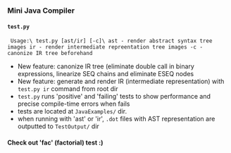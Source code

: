 ### Mini Java Compiler ###

#### `test.py` 
`
Usage:\
    test.py [ast/ir] [-c]\
    ast - render abstract syntax tree images
    ir - render intermediate repreentation tree images
    -c - canonize IR tree beforehand`

* New feature: canonize IR tree (eliminate double call in binary expressions, linearize SEQ chains and eliminate ESEQ nodes
* New feature: generate and render IR (intermediate representation) with `test.py ir` command from root dir
* `test.py` runs 'positive' and 'failing' tests to show performance and precise compile-time errors when fails
* tests are located at `JavaExamples/` dir.
* when running with 'ast' or 'ir', `.dot` files with AST representation are outputted to `TestOutput/` dir

#### Check out 'fac' (factorial) test :)
